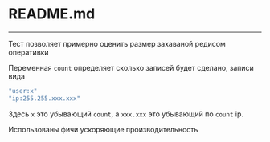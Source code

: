 README.md
=========
---

Тест позволяет примерно оценить размер захаваной редисом оперативки  

Переменная `count` определяет сколько записей будет сделано, записи вида

```ruby
"user:x"
"ip:255.255.xxx.xxx"
```

Здесь `x` это убывающий `count`, а `xxx.xxx` это убывающий по `count` ip.

Использованы фичи ускоряющие производительность
